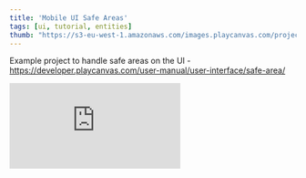 ```yaml
---
title: 'Mobile UI Safe Areas'
tags: [ui, tutorial, entities]
thumb: "https://s3-eu-west-1.amazonaws.com/images.playcanvas.com/projects/12/828118/9F85DB-image-75.jpg"
---
```


Example project to handle safe areas on the UI - https://developer.playcanvas.com/user-manual/user-interface/safe-area/

<div className="iframe-container">
    <iframe loading="lazy" src="https://playcanv.as/p/z5pXervL/" title="Mobile UI Safe Areas" webkitallowfullscreen="true" mozallowfullscreen="true" allow="autoplay" allowfullscreen="true" allowvr="" scrolling="no" frameborder="0" />
</div>
